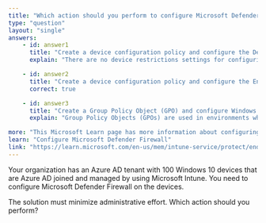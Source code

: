 ```yaml
---
title: "Which action should you perform to configure Microsoft Defender Firewall?"
type: "question"
layout: "single"
answers:
    - id: answer1
      title: "Create a device configuration policy and configure the Device restrictions settings"
      explain: "There are no device restrictions settings for configuring Microsoft Defender Firewall. Instead, you should use endpoint protection settings."

    - id: answer2
      title: "Create a device configuration policy and configure the Endpoint protection settings"
      correct: true

    - id: answer3
      title: "Create a Group Policy Object (GPO) and configure Windows Defender Firewall with Advanced Security"
      explain: "Group Policy Objects (GPOs) are used in environments where devices are managed through on-premises Active Directory (AD)."

more: "This Microsoft Learn page has more information about configuring Microsoft Defender Firewall with a configuration policy in Intune."
learn: "Configure Microsoft Defender Firewall"
link: "https://learn.microsoft.com/en-us/mem/intune-service/protect/endpoint-protection-windows-10#windows-firewall"
---
```

Your organization has an Azure AD tenant with 100 Windows 10 devices that are Azure AD joined and managed by using Microsoft Intune. You need to configure Microsoft Defender Firewall on the devices. 

The solution must minimize administrative effort. Which action should you perform?